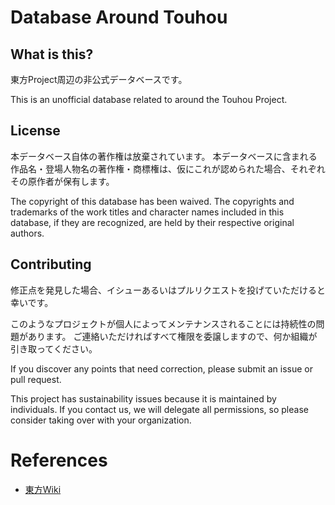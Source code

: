 # Database Around Touhou

## What is this?

東方Project周辺の非公式データベースです。

This is an unofficial database related to around the Touhou Project.

## License

本データベース自体の著作権は放棄されています。
本データベースに含まれる作品名・登場人物名の著作権・商標権は、仮にこれが認められた場合、それぞれその原作者が保有します。

The copyright of this database has been waived.
The copyrights and trademarks of the work titles and character names included in this database, if they are recognized, are held by their respective original authors.

## Contributing

修正点を発見した場合、イシューあるいはプルリクエストを投げていただけると幸いです。

このようなプロジェクトが個人によってメンテナンスされることには持続性の問題があります。
ご連絡いただければすべて権限を委譲しますので、何か組織が引き取ってください。

If you discover any points that need correction, please submit an issue or pull request.

This project has sustainability issues because it is maintained by individuals.
If you contact us, we will delegate all permissions, so please consider taking over with your organization.

# References

- [東方Wiki](http://thwiki.info/)
